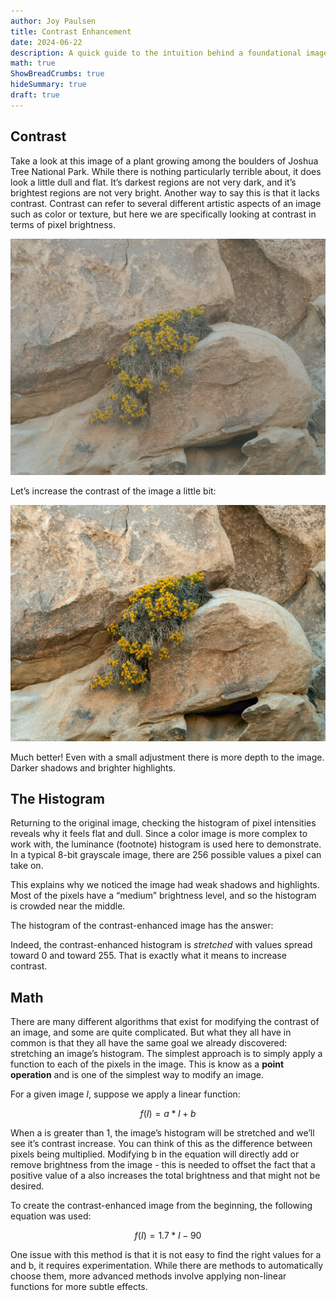 ```yaml
---
author: Joy Paulsen
title: Contrast Enhancement
date: 2024-06-22
description: A quick guide to the intuition behind a foundational image enhancement task
math: true
ShowBreadCrumbs: true
hideSummary: true
draft: true
---
```


## Contrast

Take a look at this image of a plant growing among the boulders of Joshua Tree National Park. While there is nothing particularly terrible about, it does look a little dull and flat. It’s darkest regions are not very dark, and it’s brightest regions are not very bright. Another way to say this is that it lacks contrast. Contrast can refer to several different artistic aspects of an image such as color or texture, but here we are specifically looking at contrast in terms of pixel brightness.

![A grayscale test image](./images/original.jpg#center "A grayscale test image")

Let’s increase the contrast of the image a little bit:

![A grayscale test image](./images/contrast_enhanced.jpg#center "A grayscale test image")

Much better! Even with a small adjustment there is more depth to the image. Darker shadows and brighter highlights.

## The Histogram

Returning to the original image, checking the histogram of pixel intensities reveals why it feels flat and dull. Since a color image is more complex to work with, the luminance (footnote) histogram is used here to demonstrate. In a typical 8-bit grayscale image, there are 256 possible values a pixel can take on.





This explains why we noticed the image had weak shadows and highlights. Most of the pixels have a “medium” brightness level, and so the histogram is crowded near the middle.

The histogram of the contrast-enhanced image has the answer:




Indeed, the contrast-enhanced histogram is *stretched* with values spread toward 0 and toward 255. That is exactly what it means to increase contrast.

## Math

There are many different algorithms that exist for modifying the contrast of an image, and some are quite complicated. But what they all have in common is that they all have the same goal we already discovered: stretching an image’s histogram. The simplest approach is to simply apply a function to each of the pixels in the image. This is know as a **point operation** and is one of the simplest way to modify an image.

For a given image $I$, suppose we apply a linear function:

$$
f(I) = a * I + b
$$

When a is greater than 1, the image’s histogram will be stretched and we’ll see it’s contrast increase. You can think of this as the difference between pixels being multiplied. Modifying b in the equation will directly add or remove brightness from the image - this is needed to offset the fact that a positive value of a also increases the total brightness and that might not be desired.

To create the contrast-enhanced image from the beginning, the following equation was used:

$$
f(I) = 1.7 * I -90
$$

One issue with this method is that it is not easy to find the right values for a and b, it requires experimentation. While there are methods to automatically choose them, more advanced methods involve applying non-linear functions for more subtle effects.



